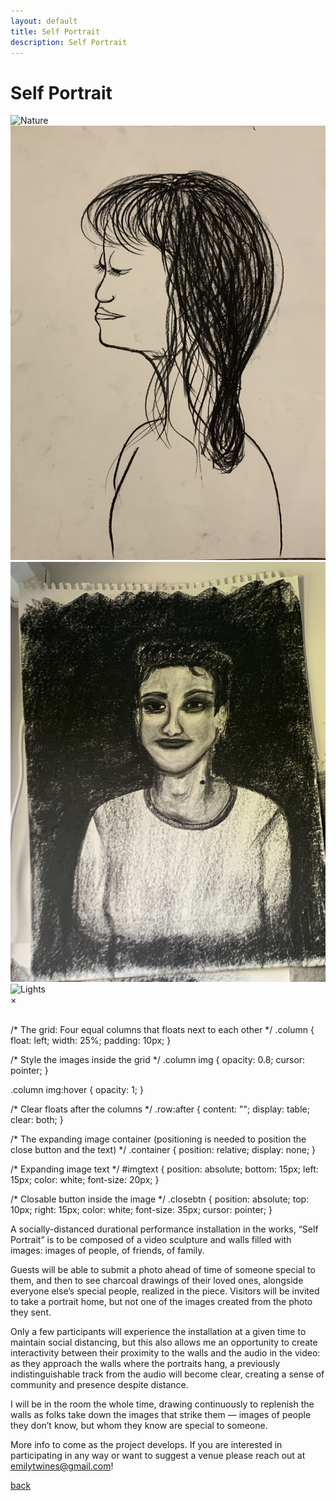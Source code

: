 ```yaml
---
layout: default
title: Self Portrait
description: Self Portrait
---
```


# Self Portrait

 <!-- The grid: four columns -->
<div class="row">
  <div class="column">
    <img src="Chanan3.jpg" alt="Nature" onclick="myFunction(this);">
  </div>
  <div class="column">
    <img src="inkyoung1.jpg" alt="Snow" onclick="myFunction(this);">
  </div>
  <div class="column">
    <img src="Kai1.jpg" alt="Mountains" onclick="myFunction(this);">
  </div>
  <div class="column">
    <img src="IMG_45177(1).jpg" alt="Lights" onclick="myFunction(this);">
  </div>
</div>

<!-- The expanding image container -->
<div class="container">
  <!-- Close the image -->
  <span onclick="this.parentElement.style.display='none'" class="closebtn">&times;</span>

  <!-- Expanded image -->
  <img id="expandedImg" style="width:100%">

  <!-- Image text -->
  <div id="imgtext"></div>
</div> 

 /* The grid: Four equal columns that floats next to each other */
.column {
  float: left;
  width: 25%;
  padding: 10px;
}

/* Style the images inside the grid */
.column img {
  opacity: 0.8;
  cursor: pointer;
}

.column img:hover {
  opacity: 1;
}

/* Clear floats after the columns */
.row:after {
  content: "";
  display: table;
  clear: both;
}

/* The expanding image container (positioning is needed to position the close button and the text) */
.container {
  position: relative;
  display: none;
}

/* Expanding image text */
#imgtext {
  position: absolute;
  bottom: 15px;
  left: 15px;
  color: white;
  font-size: 20px;
}

/* Closable button inside the image */
.closebtn {
  position: absolute;
  top: 10px;
  right: 15px;
  color: white;
  font-size: 35px;
  cursor: pointer;
} 

A socially-distanced durational performance installation in the works, “Self Portrait” is to be composed of a video sculpture and walls filled with images: images of people, of friends, of family.

Guests will be able to submit a photo ahead of time of someone special to them, and then to see charcoal drawings of their loved ones, alongside everyone else’s special people, realized in the piece. Visitors will be invited to take a portrait home, but not one of the images created from the photo they sent.

Only a few participants will experience the installation at a given time to maintain social distancing, but this also allows me an opportunity to create interactivity between their proximity to the walls and the audio in the video: as they approach the walls where the portraits hang, a previously indistinguishable track from the audio will become clear, creating a sense of community and presence despite distance.

I will be in the room the whole time, drawing continuously to replenish the walls as folks take down the images that strike them — images of people they don’t know, but whom they know are special to someone.

More info to come as the project develops. If you are interested in participating in any way or want to suggest a venue please reach out at emilytwines@gmail.com! 


[back](./)
